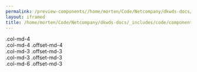 ```yaml
--- 
permalink: /preview-components//home/morten/Code/Netcompany/dkwds-docs/_includes/code/components/grid--offsets.html
layout: iframed 
title: /home/morten/Code/Netcompany/dkwds-docs/_includes/code/components/grid--offsets.html
---
```

<div class="grid-example">
    <div class="row">
        <div class="col-md-4">.col-md-4</div>
        <div class="col-md-4 offset-md-4">.col-md-4 .offset-md-4</div>
    </div>
    <div class="row">
        <div class="col-md-3 offset-md-3">.col-md-3 .offset-md-3</div>
        <div class="col-md-3 offset-md-3">.col-md-3 .offset-md-3</div>
    </div>
    <div class="row">
        <div class="col-md-6 offset-md-3">.col-md-6 .offset-md-3</div>
    </div>
</div>